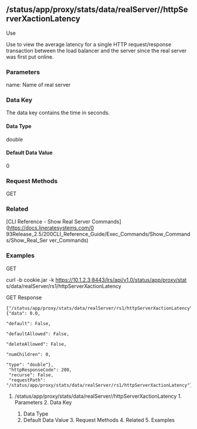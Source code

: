 ## /status/app/proxy/stats/data/realServer/<name>/httpServerXactionLatency

Use

Use to view the average latency for a single HTTP request/response transaction
between the load balancer and the server since the real server was first put
online.

### Parameters

name: Name of real server

### Data Key

The data key contains the time in seconds.

#### Data Type

double

#### Default Data Value

0

### Request Methods

GET

### Related

[CLI Reference - Show Real Server Commands](https://docs.lineratesystems.com/0
93Release_2.5/200CLI_Reference_Guide/Exec_Commands/Show_Commands/Show_Real_Ser
ver_Commands)

### Examples

GET

curl -b cookie.jar -k https://10.1.2.3:8443/lrs/api/v1.0/status/app/proxy/stat
s/data/realServer/rs1/httpServerXactionLatency

GET Response

    
    
    {"/status/app/proxy/stats/data/realServer/rs1/httpServerXactionLatency": {"data": 0.0,
                                                                                    "default": False,
                                                                                    "defaultAllowed": False,
                                                                                    "deleteAllowed": False,
                                                                                    "numChildren": 0,
                                                                                    "type": "double"},
     "httpResponseCode": 200,
     "recurse": False,
     "requestPath": "/status/app/proxy/stats/data/realServer/rs1/httpServerXactionLatency"}
    

  1. /status/app/proxy/stats/data/realServer/<name>/httpServerXactionLatency
    1. Parameters
    2. Data Key
      1. Data Type
      2. Default Data Value
    3. Request Methods
    4. Related
    5. Examples

